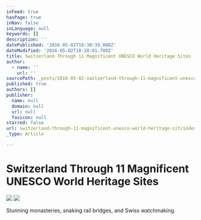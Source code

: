 ```yaml
---
inFeed: true
hasPage: true
inNav: false
inLanguage: null
keywords: []
description: ''
datePublished: '2016-05-02T18:30:39.008Z'
dateModified: '2016-05-02T18:28:01.789Z'
title: Switzerland Through 11 Magnificent UNESCO World Heritage Sites
author:
  - name: ''
    url: ''
sourcePath: _posts/2016-05-02-switzerland-through-11-magnificent-unesco-world-heritage-sit.md
published: true
authors: []
publisher:
  name: null
  domain: null
  url: null
  favicon: null
starred: false
url: switzerland-through-11-magnificent-unesco-world-heritage-sit/index.html
_type: Article

---
```

# Switzerland Through 11 Magnificent UNESCO World Heritage Sites
![](https://the-grid-user-content.s3-us-west-2.amazonaws.com/586cc135-9682-44ad-b3a8-f04bdc5104f3.jpg)
![](https://imgflo.herokuapp.com/graph/vahj1ThiexotieMo/1ac62f1b66b2528e7ddff539c2e13419/passthrough.jpg?height=600&input=https%3A%2F%2Fthe-grid-user-content.s3-us-west-2.amazonaws.com%2F586cc135-9682-44ad-b3a8-f04bdc5104f3.jpg)

Stunning monasteries, snaking rail bridges, and Swiss watchmaking.